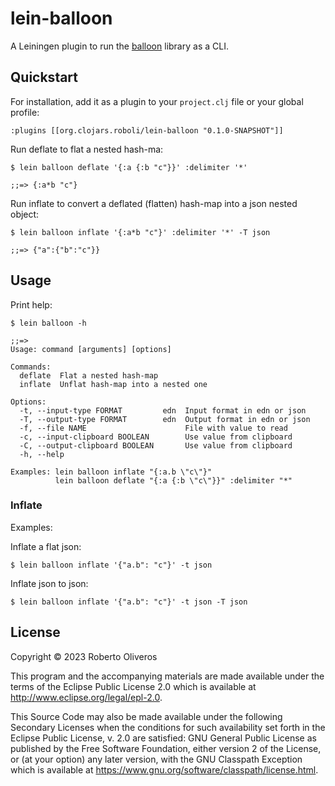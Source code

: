 # lein-balloon

A Leiningen plugin to run the [balloon](https://github.com/roboli/balloon) library as a CLI.

## Quickstart

For installation, add it as a plugin to your `project.clj` file or your global profile:

```
:plugins [[org.clojars.roboli/lein-balloon "0.1.0-SNAPSHOT"]]
```

Run deflate to flat a nested hash-ma:

```
$ lein balloon deflate '{:a {:b "c"}}' :delimiter '*'

;;=> {:a*b "c"}
```

Run inflate to convert a deflated (flatten) hash-map into a json nested object:

```
$ lein balloon inflate '{:a*b "c"}' :delimiter '*' -T json

;;=> {"a":{"b":"c"}}
```

## Usage

Print help:

```
$ lein balloon -h

;;=>
Usage: command [arguments] [options]

Commands:
  deflate  Flat a nested hash-map
  inflate  Unflat hash-map into a nested one

Options:
  -t, --input-type FORMAT         edn  Input format in edn or json
  -T, --output-type FORMAT        edn  Output format in edn or json
  -f, --file NAME                      File with value to read
  -c, --input-clipboard BOOLEAN        Use value from clipboard
  -C, --output-clipboard BOOLEAN       Use value from clipboard
  -h, --help

Examples: lein balloon inflate "{:a.b \"c\"}"
          lein balloon deflate "{:a {:b \"c\"}}" :delimiter "*"
```

### Inflate

Examples:

Inflate a flat json:

```
$ lein balloon inflate '{"a.b": "c"}' -t json
```

Inflate json to json:

```
$ lein balloon inflate '{"a.b": "c"}' -t json -T json
```

## License

Copyright © 2023 Roberto Oliveros

This program and the accompanying materials are made available under the
terms of the Eclipse Public License 2.0 which is available at
http://www.eclipse.org/legal/epl-2.0.

This Source Code may also be made available under the following Secondary
Licenses when the conditions for such availability set forth in the Eclipse
Public License, v. 2.0 are satisfied: GNU General Public License as published by
the Free Software Foundation, either version 2 of the License, or (at your
option) any later version, with the GNU Classpath Exception which is available
at https://www.gnu.org/software/classpath/license.html.
